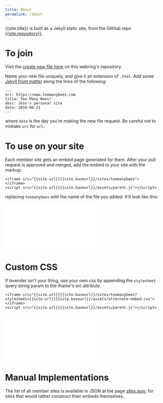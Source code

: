 ```yaml
---
title: About
permalink: /about
---
```


{{site.title}} is built as a Jekyll static site, from the GitHub repo [{{site.repository}}]({{site.repository}}).

# To join

Visit the [create new file form]({{site.new_site_url}}) on this webring's repository.

Name your new file uniquely, and give it an extension of `.html`. Add some [Jekyll front matter](https://jekyllrb.com/docs/front-matter/) along the lines of the following:

```
---
uri: https://www.toomanybees.com
title: Too Many Bees!
desc: Jess's personal site
date: 2016-06-21
---
```

where `date` is the day you're making the new file request. Be careful not to mistake `uri` for `url`.

# To use on your site

Each member site gets an embed page generated for them. After your pull request is approved and merged, add the embed to your site with the markup:

```
<iframe src="{{site.url}}{{site.baseurl}}/sites/toomanybees">
</iframe>
<script src="{{site.url}}{{site.baseurl}}/assets/parent.js"></script>
```

replacing `toomanybees` with the name of the file you added. It'll look like this:

<style type="text/css">
  iframe {
    border: none;
  }
</style>
<iframe src="{{site.url}}{{site.baseurl}}/sites/toomanybees">
</iframe>
<script src="{{site.url}}{{site.baseurl}}/assets/parent.js"></script>

# Custom CSS

If lavender isn't your thing, use your own css by appending the `stylesheet` query string param to the iframe's src attribute.

```
<iframe src="{{site.url}}{{site.baseurl}}/sites/toomanybees?stylesheet={{site.url}}{{site.baseurl}}/assets/alternate-embed.css">
</iframe>
<script src="{{site.url}}{{site.baseurl}}/assets/parent.js"></script>
```

<iframe src="{{site.url}}{{site.baseurl}}/sites/toomanybees?stylesheet={{site.url}}{{site.baseurl}}/assets/alternate-embed.css">
</iframe>
<script src="{{site.url}}{{site.baseurl}}/assets/parent.js"></script>

# Manual Implementations

The list of all member sites is available in JSON at the page [sites.json]({{site.url}}{{site.baseurl}}/sites.json), for sites that would rather construct their embeds themselves.
